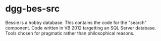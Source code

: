 # dgg-bes-src


Bessie is a hobby database. This contains the code for the "search" component. Code written in VB 2012 targetting an SQL Server database. Tools chosen for pragmatic rather than philosophical reasons.
